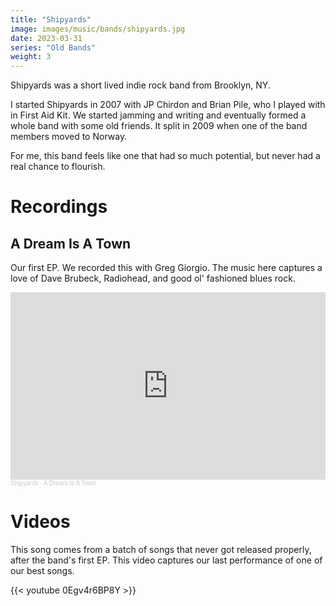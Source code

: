 ```yaml
---
title: "Shipyards"
image: images/music/bands/shipyards.jpg
date: 2023-03-31
series: "Old Bands"
weight: 3
---
```

Shipyards was a short lived indie rock band from Brooklyn, NY.

I started Shipyards in 2007 with JP Chirdon and Brian Pile, who I played with in First Aid Kit. We started jamming and writing and eventually formed a whole band with some old friends. It split in 2009 when one of the band members moved to Norway.

For me, this band feels like one that had so much potential, but never had a real chance to flourish.


# Recordings

## A Dream Is A Town

Our first EP. We recorded this with Greg Giorgio. The music here captures a love of Dave Brubeck, Radiohead, and good ol' fashioned blues rock.

<iframe width="100%" height="300" scrolling="no" frameborder="no" allow="autoplay" src="https://w.soundcloud.com/player/?url=https%3A//api.soundcloud.com/playlists/2690767&color=%23ff5500&auto_play=false&hide_related=false&show_comments=true&show_user=true&show_reposts=false&show_teaser=true&visual=true"></iframe><div style="font-size: 10px; color: #cccccc;line-break: anywhere;word-break: normal;overflow: hidden;white-space: nowrap;text-overflow: ellipsis; font-family: Interstate,Lucida Grande,Lucida Sans Unicode,Lucida Sans,Garuda,Verdana,Tahoma,sans-serif;font-weight: 100;"><a href="https://soundcloud.com/shipyards" title="Shipyards" target="_blank" style="color: #cccccc; text-decoration: none;">Shipyards</a> · <a href="https://soundcloud.com/shipyards/sets/a-dream-is-a-town" title="A Dream Is A Town" target="_blank" style="color: #cccccc; text-decoration: none;">A Dream Is A Town</a></div>


# Videos

This song comes from a batch of songs that never got released properly, after the band's first EP. This video captures our last performance of one of our best songs.

{{< youtube 0Egv4r6BP8Y >}}

